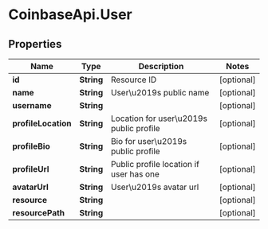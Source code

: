 # CoinbaseApi.User

## Properties
Name | Type | Description | Notes
------------ | ------------- | ------------- | -------------
**id** | **String** | Resource ID | [optional] 
**name** | **String** | User\u2019s public name | [optional] 
**username** | **String** |  | [optional] 
**profileLocation** | **String** | Location for user\u2019s public profile | [optional] 
**profileBio** | **String** | Bio for user\u2019s public profile | [optional] 
**profileUrl** | **String** | Public profile location if user has one | [optional] 
**avatarUrl** | **String** | User\u2019s avatar url | [optional] 
**resource** | **String** |  | [optional] 
**resourcePath** | **String** |  | [optional] 


